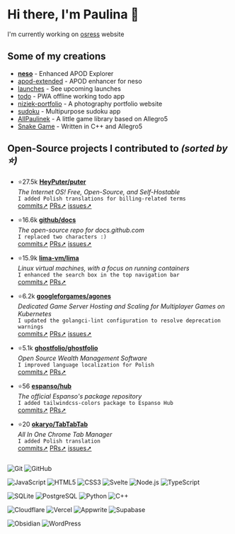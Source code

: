 # Hi there, I'm Paulina 👋

I'm currently working on [osress](https://github.com/paulinek13/osress) website

## Some of my creations

- **[neso](https://neso.vercel.app/)** - Enhanced APOD Explorer
- [apod-extended](https://github.com/paulinek13/apod-extended) - APOD enhancer for neso
- [launches](https://perseid.vercel.app/launches) - See upcoming launches
- [todo](https://paulinek13.github.io/todo/) - PWA offline working todo app
- [niziek-portfolio](https://niziek-portfolio.pages.dev/) - A photography portfolio website
- [sudoku](https://github.com/paulinek13/sudoku) - Multipurpose sudoku app
- [AllPaulinek](https://github.com/paulinek13/AllPaulinek) - A little game library based on Allegro5
- [Snake Game](https://github.com/paulinek13/Snake-Game) - Written in C++ and Allegro5

## Open-Source projects I contributed to _(sorted by ⭐)_

- ⭐27.5k [**HeyPuter/puter**](https://github.com/HeyPuter/puter)  
_The Internet OS! Free, Open-Source, and Self-Hostable_  
`I added Polish translations for billing-related terms`  
[commits➚](https://github.com/HeyPuter/puter/commits?author=paulinek13)
[PRs➚](https://github.com/HeyPuter/puter/pulls?q=is%3Apr+author%3Apaulinek13)
[issues➚](https://github.com/HeyPuter/puter/issues?q=sort%3Aupdated-desc+is%3Aissue+involves%3Apaulinek13)

- ⭐16.6k [**github/docs**](https://github.com/github/docs)  
_The open-source repo for docs.github.com_  
`I replaced two characters :)`  
[commits➚](https://github.com/github/docs/commits?author=paulinek13)
[PRs➚](https://github.com/github/docs/pulls?q=is%3Apr+author%3Apaulinek13)
[issues➚](https://github.com/github/docs/issues?q=sort%3Aupdated-desc+is%3Aissue+involves%3Apaulinek13)

- ⭐15.9k [**lima-vm/lima**](https://github.com/lima-vm/lima)  
_Linux virtual machines, with a focus on running containers_  
`I enhanced the search box in the top navigation bar`  
[commits➚](https://github.com/lima-vm/lima/commits?author=paulinek13)
[PRs➚](https://github.com/lima-vm/lima/pulls?q=is%3Apr+author%3Apaulinek13)

- ⭐6.2k [**googleforgames/agones**](https://github.com/googleforgames/agones)  
_Dedicated Game Server Hosting and Scaling for Multiplayer Games on Kubernetes_  
`I updated the golangci-lint configuration to resolve deprecation warnings`  
[commits➚](https://github.com/googleforgames/agones/commits?author=paulinek13)
[PRs➚](https://github.com/googleforgames/agones/pulls?q=is%3Apr+author%3Apaulinek13)
[issues➚](https://github.com/googleforgames/agones/issues?q=sort%3Aupdated-desc+is%3Aissue+involves%3Apaulinek13)

- ⭐5.1k [**ghostfolio/ghostfolio**](https://github.com/ghostfolio/ghostfolio)  
_Open Source Wealth Management Software_  
`I improved language localization for Polish`  
[commits➚](https://github.com/ghostfolio/ghostfolio/commits?author=paulinek13)
[PRs➚](https://github.com/ghostfolio/ghostfolio/pulls?q=is%3Apr+author%3Apaulinek13)

- ⭐56 [**espanso/hub**](https://github.com/espanso/hub)  
_The official Espanso's package repository_  
`I added tailwindcss-colors package to Espanso Hub`  
[commits➚](https://github.com/espanso/hub/commits?author=paulinek13)
[PRs➚](https://github.com/espanso/hub/pulls?q=is%3Apr+author%3Apaulinek13)

- ⭐20 [**okaryo/TabTabTab**](https://github.com/okaryo/TabTabTab)  
_All In One Chrome Tab Manager_  
`I added Polish translation`  
[commits➚](https://github.com/okaryo/TabTabTab/commits?author=paulinek13)
[PRs➚](https://github.com/okaryo/TabTabTab/pulls?q=is%3Apr+author%3Apaulinek13)
[issues➚](https://github.com/okaryo/TabTabTab/issues?q=sort%3Aupdated-desc+is%3Aissue+involves%3Apaulinek13)

##

![Git](https://img.shields.io/badge/Git-F05032.svg?style=for-the-badge&logo=Git&logoColor=white)
![GitHub](https://img.shields.io/badge/GitHub-181717.svg?style=for-the-badge&logo=GitHub&logoColor=white)

![JavaScript](https://img.shields.io/badge/JavaScript-F7DF1E.svg?style=for-the-badge&logo=JavaScript&logoColor=black)
![HTML5](https://img.shields.io/badge/HTML5-E34F26.svg?style=for-the-badge&logo=HTML5&logoColor=white)
![CSS3](https://img.shields.io/badge/CSS3-1572B6.svg?style=for-the-badge&logo=CSS3&logoColor=white)
![Svelte](https://img.shields.io/badge/Svelte-FF3E00.svg?style=for-the-badge&logo=Svelte&logoColor=white)
![Node.js](https://img.shields.io/badge/Node.js-5FA04E.svg?style=for-the-badge&logo=nodedotjs&logoColor=white)
![TypeScript](https://img.shields.io/badge/TypeScript-3178C6.svg?style=for-the-badge&logo=TypeScript&logoColor=white)

![SQLite](https://img.shields.io/badge/SQLite-003B57.svg?style=for-the-badge&logo=SQLite&logoColor=white)
![PostgreSQL](https://img.shields.io/badge/PostgreSQL-4169E1.svg?style=for-the-badge&logo=PostgreSQL&logoColor=white)
![Python](https://img.shields.io/badge/Python-3776AB.svg?style=for-the-badge&logo=Python&logoColor=white)
![C++](https://img.shields.io/badge/C++-00599C.svg?style=for-the-badge&logo=C++&logoColor=white)

![Cloudflare](https://img.shields.io/badge/Cloudflare-F38020.svg?style=for-the-badge&logo=Cloudflare&logoColor=white)
![Vercel](https://img.shields.io/badge/Vercel-000000.svg?style=for-the-badge&logo=Vercel&logoColor=white)
![Appwrite](https://img.shields.io/badge/Appwrite-FD366E.svg?style=for-the-badge&logo=Appwrite&logoColor=white)
![Supabase](https://img.shields.io/badge/Supabase-3FCF8E.svg?style=for-the-badge&logo=Supabase&logoColor=white)

![Obsidian](https://img.shields.io/badge/Obsidian-7C3AED.svg?style=for-the-badge&logo=Obsidian&logoColor=white)
![WordPress](https://img.shields.io/badge/WordPress-21759B.svg?style=for-the-badge&logo=WordPress&logoColor=white)

